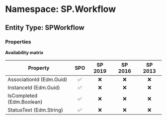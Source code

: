 # Namespace: SP.Workflow

## Entity Type: SPWorkflow

### Properties

**Availability matrix**

Property | SPO | SP 2019 | SP 2016 | SP 2013
----------|:---:|:-------:|:-------:|:-------:
AssociationId (Edm.Guid) | ✅ | ❌ | ❌ | ❌
InstanceId (Edm.Guid) | ✅ | ❌ | ❌ | ❌
IsCompleted (Edm.Boolean) | ✅ | ❌ | ❌ | ❌
StatusText (Edm.String) | ✅ | ❌ | ❌ | ❌